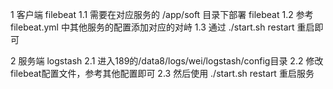 1   客户端 filebeat
1.1 需要在对应服务的 /app/soft 目录下部署 filebeat
1.2 参考 filebeat.yml 中其他服务的配置添加对应的对峙
1.3 通过 ./start.sh restart 重启即可

2   服务端 logstash
2.1 进入189的/data8/logs/wei/logstash/config目录
2.2 修改filebeat配置文件，参考其他配置即可
2.3 然后使用 ./start.sh restart 重启服务